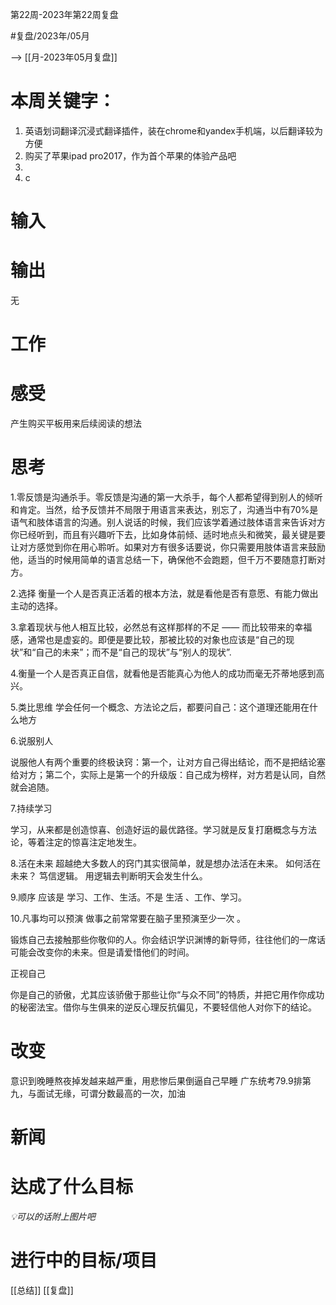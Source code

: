 第22周-2023年第22周复盘

#复盘/2023年/05月

--> [[月-2023年05月复盘]]

# 本周关键字：
1. 英语划词翻译沉浸式翻译插件，装在chrome和yandex手机端，以后翻译较为方便
2. 购买了苹果ipad pro2017，作为首个苹果的体验产品吧
3. 
4. c


# 输入


# 输出
无

# 工作


# 感受
产生购买平板用来后续阅读的想法


# 思考

1.零反馈是沟通杀手。零反馈是沟通的第一大杀手，每个人都希望得到别人的倾听和肯定。当然，给予反馈并不局限于用语言来表达，别忘了，沟通当中有70%是语气和肢体语言的沟通。别人说话的时候，我们应该学着通过肢体语言来告诉对方你已经听到，而且有兴趣听下去，比如身体前倾、适时地点头和微笑，最关键是要让对方感觉到你在用心聆听。如果对方有很多话要说，你只需要用肢体语言来鼓励他，适当的时候用简单的语言总结一下，确保他不会跑题，但千万不要随意打断对方。

2.选择
衡量一个人是否真正活着的根本方法，就是看他是否有意愿、有能力做出主动的选择。

3.拿着现状与他人相互比较，必然总有这样那样的不足 —— 而比较带来的幸福感，通常也是虚妄的。即便是要比较，那被比较的对象也应该是“自己的现状”和“自己的未来”；而不是“自己的现状”与“别人的现状”.

4.衡量一个人是否真正自信，就看他是否能真心为他人的成功而毫无芥蒂地感到高兴。

5.类比思维
学会任何一个概念、方法论之后，都要问自己：这个道理还能用在什么地方

6.说服别人

说服他人有两个重要的终极诀窍：第一个，让对方自己得出结论，而不是把结论塞给对方；第二个，实际上是第一个的升级版：自己成为榜样，对方若是认同，自然就会追随。


7.持续学习

学习，从来都是创造惊喜、创造好运的最优路径。学习就是反复打磨概念与方法论，等着注定的惊喜注定地发生。

8.活在未来
超越绝大多数人的窍门其实很简单，就是想办法活在未来。
如何活在未来？
笃信逻辑。
用逻辑去判断明天会发生什么。

9.顺序
应该是 学习、工作、生活。不是 生活 、工作、学习。

10.凡事均可以预演
做事之前常常要在脑子里预演至少一次 。

锻炼自己去接触那些你敬仰的人。你会结识学识渊博的新导师，往往他们的一席话可能会改变你的未来。但是请爱惜他们的时间。

正视自己

你是自己的骄傲，尤其应该骄傲于那些让你“与众不同”的特质，并把它用作你成功的秘密法宝。借你与生俱来的逆反心理反抗偏见，不要轻信他人对你下的结论。


# 改变
意识到晚睡熬夜掉发越来越严重，用悲惨后果倒逼自己早睡
广东统考79.9排第九，与面试无缘，可谓分数最高的一次，加油



# 新闻

# 达成了什么目标
 *💡可以的话附上图片吧*

# 进行中的目标/项目

[[总结]]
[[复盘]]